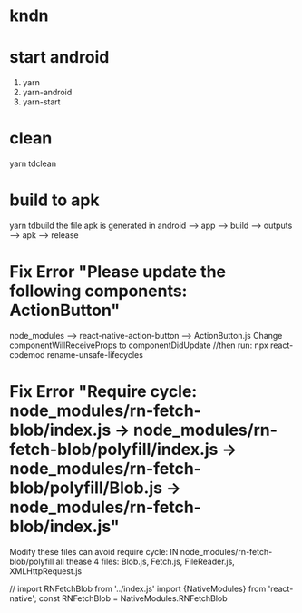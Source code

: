 # kndn

# start android
1. yarn
2. yarn-android
3. yarn-start

# clean
yarn tdclean

# build to apk
yarn tdbuild
the file apk is generated in android --> app --> build --> outputs --> apk --> release

# Fix Error "Please update the following components: ActionButton"
node_modules --> react-native-action-button --> ActionButton.js Change componentWillReceiveProps to componentDidUpdate
//then run: npx react-codemod rename-unsafe-lifecycles

# Fix Error "Require cycle: node_modules/rn-fetch-blob/index.js -> node_modules/rn-fetch-blob/polyfill/index.js -> node_modules/rn-fetch-blob/polyfill/Blob.js -> node_modules/rn-fetch-blob/index.js"
Modify these files can avoid require cycle:
IN node_modules/rn-fetch-blob/polyfill
all thease 4 files: Blob.js, Fetch.js, FileReader.js, XMLHttpRequest.js

// import RNFetchBlob from '../index.js'
import {NativeModules} from 'react-native';
const RNFetchBlob = NativeModules.RNFetchBlob
